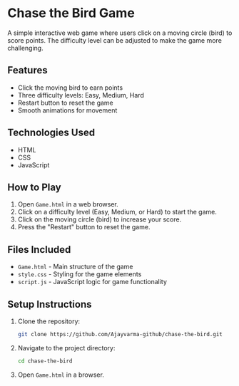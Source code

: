 # Chase the Bird Game

A simple interactive web game where users click on a moving circle (bird) to score points. The difficulty level can be adjusted to make the game more challenging.

## Features
- Click the moving bird to earn points
- Three difficulty levels: Easy, Medium, Hard
- Restart button to reset the game
- Smooth animations for movement

## Technologies Used
- HTML
- CSS
- JavaScript

## How to Play
1. Open `Game.html` in a web browser.
2. Click on a difficulty level (Easy, Medium, or Hard) to start the game.
3. Click on the moving circle (bird) to increase your score.
4. Press the "Restart" button to reset the game.

## Files Included
- `Game.html` - Main structure of the game
- `style.css` - Styling for the game elements
- `script.js` - JavaScript logic for game functionality

## Setup Instructions
1. Clone the repository:
   ```sh
   git clone https://github.com/Ajayvarma-github/chase-the-bird.git
   ```
2. Navigate to the project directory:
   ```sh
   cd chase-the-bird
   ```
3. Open `Game.html` in a browser.




